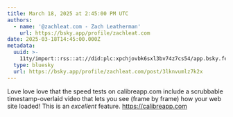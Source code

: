 ```yaml
---
title: March 18, 2025 at 2:45:00 PM UTC
authors:
  - name: '@zachleat.com - Zach Leatherman'
    url: https://bsky.app/profile/zachleat.com
date: 2025-03-18T14:45:00.000Z
metadata:
  uuid: >-
    11ty/import::rss::at://did:plc:xpchjovbk6sxl3bv74z7cs54/app.bsky.feed.post/3lknvumlz7k2x
  type: bluesky
  url: https://bsky.app/profile/zachleat.com/post/3lknvumlz7k2x
---
```

Love love love that the speed tests on calibreapp.com include a scrubbable timestamp-overlaid video that lets you see (frame by frame) how your web site loaded! This is an *excellent* feature.
https://calibreapp.com